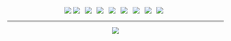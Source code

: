 <div align="center">
<img src="https://capsule-render.vercel.app/api?type=wave&color=0:ed9d0b,100:f94001&height=180&section=header&
text=Hello%20World" />
  <img src="https://img.shields.io/badge/JAVA-3766AB?style=flat-square"/> &nbsp; 
  <img src="https://img.shields.io/badge/JavaScript-F7DF1E?style=flat-square&logo=JavaScript&logoColor=white"/> &nbsp;
  <img src="https://img.shields.io/badge/MySQL-4479A1?style=flat-square&logo=MySQL&logoColor=white"/> &nbsp;
    <img src="https://img.shields.io/badge/MyBatis-5B0BB5?style=flat-square"/> &nbsp; 
  <img src="https://img.shields.io/badge/HTML5-E34F26?style=flat-square&logo=HTML5&logoColor=white"/> &nbsp;
  <img src="https://img.shields.io/badge/jQuery-0769AD?style=flat-square&logo=jQuery&logoColor=white"/> &nbsp;
  <img src="https://img.shields.io/badge/Spring-6DB33F?style=flat-square&logo=Spring&logoColor=black"/> &nbsp;
  <img src="https://img.shields.io/badge/CSS3-1572B6?style=flat-square&logo=CSS3&logoColor=white"/> &nbsp;
<hr>
<a href="https://hits.seeyoufarm.com"><img src="https://hits.seeyoufarm.com/api/count/incr/badge.svg?url=https%3A%2F%2Fgithub.com%2Frealomadia&count_bg=%23D1CECE&title_bg=%23CB01FB&icon=&icon_color=%23FFFFFF&title=hits&edge_flat=false"/></a>
</div>
